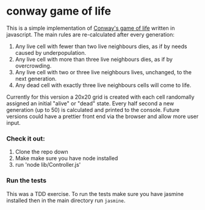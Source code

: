 # conway game of life

This is a simple implementation of [Conway's game of life](https://en.wikipedia.org/wiki/Conway%27s_Game_of_Life) written in javascript. The main rules are re-calculated after every generation:

1. Any live cell with fewer than two live neighbours dies, as if by needs caused by underpopulation.
2. Any live cell with more than three live neighbours dies, as if by overcrowding.
3. Any live cell with two or three live neighbours lives, unchanged, to the next generation.
4. Any dead cell with exactly three live neighbours cells will come to life.

Currently for this version a 20x20 grid is created with each cell randomally assigned an initial "alive" or "dead" state. Every half second a new generation (up to 50) is calculated and printed to the console. Future versions could have a prettier front end via the browser and allow more user input.

### Check it out:

1. Clone the repo down
2. Make make sure you have node installed
3. run 'node lib/Controller.js'

### Run the tests

This was a TDD exercise. To run the tests make sure you have jasmine installed then in the main directory run `jasmine`.
